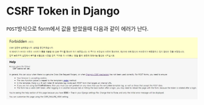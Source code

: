 # CSRF Token in Django

`POST`방식으로 form에서 값을 받았을때 다음과 같이 에러가 난다.

![django-csrf-error](images/django-csrf-error.jpg)

